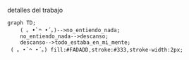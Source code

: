 detalles del trabajo
```mermaid
graph TD;
    ( ｡ •̀ ᴖ •́ ｡)-->no_entiendo_nada;
    no_entiendo_nada-->descanso;
    descanso-->todo_estaba_en_mi_mente;
 ( ｡ •̀ ᴖ •́ ｡) fill:#FADADD,stroke:#333,stroke-width:2px;
 ```
